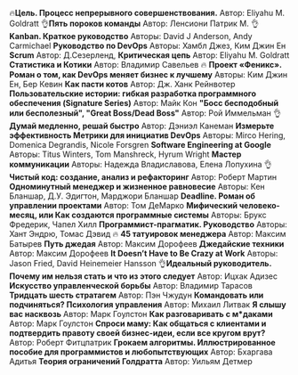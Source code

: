 🔥**Цель. Процесс непрерывного совершенствования.** Автор: Eliyahu M. Goldratt
👌**Пять пороков команды** Автор: Ленсиони Патрик М.
👌**Kanban. Краткое руководство** Авторы: David J Anderson, Andy Carmichael
**Руководство по DevOps** Авторы: Хамбл Джез, Ким Джин Ен
**Scrum** Автор: Д.Сезерленд,
**Критическая цепь** Автор: Eliyahu M. Goldratt
**Статистика и Котики** Автор: Владимир Савельев
🔥 **Проект «Феникс». Роман о том, как DevOps меняет бизнес к лучшему** Авторы: Ким Джин Ен, Бер Кевин
**Как пасти котов** Автор: Дж. Ханк Рейнвотер
**Пользовательские истории: гибкая разработка программного обеспечения (Signature Series)** Автор: Майк Кон
**"Босс бесподобный или бесполезный", "Great Boss/Dead Boss"** Автор: Рой Иммельман
👌**Думай медленно, решай быстро** Автор: Дэниэл Канеман
**Измерьте эффективность Метрики для инициатив DevOps** Авторы:  Mirco Hering, Domenica Degrandis, Nicole Forsgren
**Software Engineering at Google** Авторы: Titus Winters, Tom Manshreck, Hyrum Wright
**Мастер коммуникации** Авторы: Надежда Владиславова, Елена Лопухина
👌**Чистый код: создание, анализ и рефакторинг** Автор: Роберт Мартин
**Одноминутный менеджер и жизненное равновесие** Авторы: Кен Бланшар, Д.У. Эдигтон, Марджори Бланшар
**Deadline. Роман об управлении проектами** Автор: Том ДеМарко
**Мифический человеко-месяц, или Как создаются программные системы** Авторы: Брукс Фредерик, Чапел Хилл
**Программист-прагматик. Руководство** Авторы: Хант Эндрю, Томас Дэвид
🔥 **45 татуировок менеджера** Автор: Максим Батырев
**Путь джедая** Автор: Максим Дорофеев
**Джедайские техники** Автор: Максим Дорофеев
**It Doesn’t Have to Be Crazy at Work** Авторы: Jason Fried, David Heinemeier Hansson
👌**Идеальный руководитель. Почему им нельзя стать и что из этого следует** Автор: Ицхак Адизес
**Искусство управленческой борьбы** Автор: Владимир Тарасов
**Тридцать шесть стратагем** Автор: Пэн Чжудун
**Командовать или подчиняться? Психология управления** Автор: Михаил Литвак
**Я слышу вас насквозь** Автор: Марк Гоулстон
**Как разговаривать с м*даками** Автор: Марк Гоулстон
**Спроси маму: Как общаться с клиентами и подтвердить правоту своей бизнес-идеи, если все кругом врут?** Автор: Роберт Фитцпатрик
**Грокаем алгоритмы. Иллюстрированное пособие для программистов и любопытствующих** Автор: Бхаргава Адитья
**Теория ограничений Голдратта** Автор: Уильям Детмер
